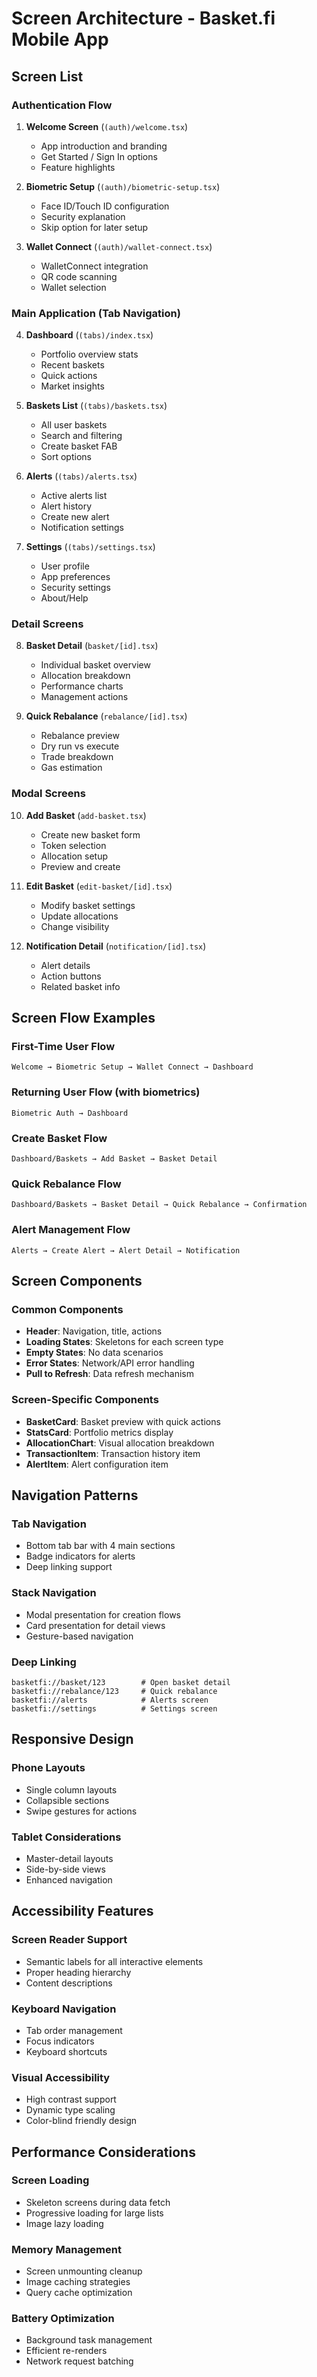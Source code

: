 # Screen Architecture - Basket.fi Mobile App

## Screen List

### Authentication Flow
1. **Welcome Screen** (`(auth)/welcome.tsx`)
   - App introduction and branding
   - Get Started / Sign In options
   - Feature highlights

2. **Biometric Setup** (`(auth)/biometric-setup.tsx`)
   - Face ID/Touch ID configuration
   - Security explanation
   - Skip option for later setup

3. **Wallet Connect** (`(auth)/wallet-connect.tsx`)
   - WalletConnect integration
   - QR code scanning
   - Wallet selection

### Main Application (Tab Navigation)
4. **Dashboard** (`(tabs)/index.tsx`)
   - Portfolio overview stats
   - Recent baskets
   - Quick actions
   - Market insights

5. **Baskets List** (`(tabs)/baskets.tsx`)
   - All user baskets
   - Search and filtering
   - Create basket FAB
   - Sort options

6. **Alerts** (`(tabs)/alerts.tsx`)
   - Active alerts list
   - Alert history
   - Create new alert
   - Notification settings

7. **Settings** (`(tabs)/settings.tsx`)
   - User profile
   - App preferences
   - Security settings
   - About/Help

### Detail Screens
8. **Basket Detail** (`basket/[id].tsx`)
   - Individual basket overview
   - Allocation breakdown
   - Performance charts
   - Management actions

9. **Quick Rebalance** (`rebalance/[id].tsx`)
   - Rebalance preview
   - Dry run vs execute
   - Trade breakdown
   - Gas estimation

### Modal Screens
10. **Add Basket** (`add-basket.tsx`)
    - Create new basket form
    - Token selection
    - Allocation setup
    - Preview and create

11. **Edit Basket** (`edit-basket/[id].tsx`)
    - Modify basket settings
    - Update allocations
    - Change visibility

12. **Notification Detail** (`notification/[id].tsx`)
    - Alert details
    - Action buttons
    - Related basket info

## Screen Flow Examples

### First-Time User Flow
```
Welcome → Biometric Setup → Wallet Connect → Dashboard
```

### Returning User Flow (with biometrics)
```
Biometric Auth → Dashboard
```

### Create Basket Flow
```
Dashboard/Baskets → Add Basket → Basket Detail
```

### Quick Rebalance Flow
```
Dashboard/Baskets → Basket Detail → Quick Rebalance → Confirmation
```

### Alert Management Flow
```
Alerts → Create Alert → Alert Detail → Notification
```

## Screen Components

### Common Components
- **Header**: Navigation, title, actions
- **Loading States**: Skeletons for each screen type
- **Empty States**: No data scenarios
- **Error States**: Network/API error handling
- **Pull to Refresh**: Data refresh mechanism

### Screen-Specific Components
- **BasketCard**: Basket preview with quick actions
- **StatsCard**: Portfolio metrics display
- **AllocationChart**: Visual allocation breakdown
- **TransactionItem**: Transaction history item
- **AlertItem**: Alert configuration item

## Navigation Patterns

### Tab Navigation
- Bottom tab bar with 4 main sections
- Badge indicators for alerts
- Deep linking support

### Stack Navigation
- Modal presentation for creation flows
- Card presentation for detail views
- Gesture-based navigation

### Deep Linking
```
basketfi://basket/123        # Open basket detail
basketfi://rebalance/123     # Quick rebalance
basketfi://alerts            # Alerts screen
basketfi://settings          # Settings screen
```

## Responsive Design

### Phone Layouts
- Single column layouts
- Collapsible sections
- Swipe gestures for actions

### Tablet Considerations
- Master-detail layouts
- Side-by-side views
- Enhanced navigation

## Accessibility Features

### Screen Reader Support
- Semantic labels for all interactive elements
- Proper heading hierarchy
- Content descriptions

### Keyboard Navigation
- Tab order management
- Focus indicators
- Keyboard shortcuts

### Visual Accessibility
- High contrast support
- Dynamic type scaling
- Color-blind friendly design

## Performance Considerations

### Screen Loading
- Skeleton screens during data fetch
- Progressive loading for large lists
- Image lazy loading

### Memory Management
- Screen unmounting cleanup
- Image caching strategies
- Query cache optimization

### Battery Optimization
- Background task management
- Efficient re-renders
- Network request batching